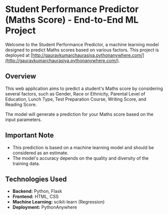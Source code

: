 # Student Performance Predictor (Maths Score) - End-to-End ML Project

Welcome to the Student Performance Predictor, a machine learning model designed to predict Maths scores based on various factors. This project is deployed at   [http://gauravkumarchaurasiya.pythonanywhere.com/](http://gauravkumarchaurasiya.pythonanywhere.com/).  

## Overview

This web application aims to predict a student's Maths score by considering several factors, such as Gender, Race or Ethnicity, Parental Level of Education, Lunch Type, Test Preparation Course, Writing Score, and Reading Score.

The model will generate a prediction for your Maths score based on the input parameters.

## Important Note

- This prediction is based on a machine learning model and should be considered as an estimate.
- The model's accuracy depends on the quality and diversity of the training data.

## Technologies Used

- **Backend:** Python, Flask
- **Frontend:** HTML, CSS
- **Machine Learning:** scikit-learn (Regression)
- **Deployment:** PythonAnywhere
